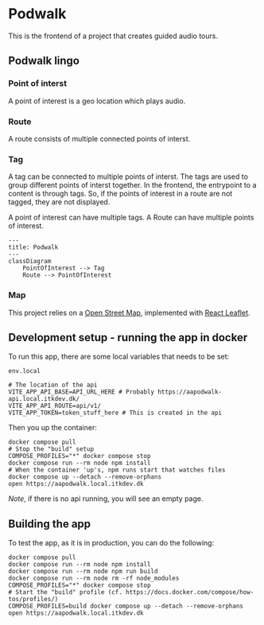 # Podwalk

This is the frontend of a project that creates guided audio tours.

## Podwalk lingo

### Point of interst

A point of interest is a geo location which plays audio.

### Route

A route consists of multiple connected points of interst.

### Tag

A tag can be connected to multiple points of interst. The tags are used to group different points of interst together.
In the frontend, the entrypoint to a content is through tags. So, if the points of interest in a route are not tagged,
they are not displayed.

A point of interest can have multiple tags. A Route can have multiple points of interest.

``` mermaid
---
title: Podwalk
---
classDiagram
    PointOfInterest --> Tag
    Route --> PointOfInterest
```

### Map

This project relies on a [Open Street Map](https://www.openstreetmap.org/), implemented with [React Leaflet](https://react-leaflet.js.org/).

## Development setup - running the app in docker

To run this app, there are some local variables that needs to be set:

`env.local`

```shell
# The location of the api
VITE_APP_API_BASE=API_URL_HERE # Probably https://aapodwalk-api.local.itkdev.dk/
VITE_APP_API_ROUTE=api/v1/
VITE_APP_TOKEN=token_stuff_here # This is created in the api
```

Then you up the container:

```shell name=development-develop
docker compose pull
# Stop the "build" setup
COMPOSE_PROFILES="*" docker compose stop
docker compose run --rm node npm install
# When the container 'up's, npm runs start that watches files
docker compose up --detach --remove-orphans
open https://aapodwalk.local.itkdev.dk
```

*Note*, if there is no api running, you will see an empty page.

## Building the app

To test the app, as it is in production, you can do the following: 

```shell name=development-build
docker compose pull
docker compose run --rm node npm install
docker compose run --rm node npm run build
docker compose run --rm node rm -rf node_modules
COMPOSE_PROFILES="*" docker compose stop
# Start the "build" profile (cf. https://docs.docker.com/compose/how-tos/profiles/)
COMPOSE_PROFILES=build docker compose up --detach --remove-orphans
open https://aapodwalk.local.itkdev.dk
```